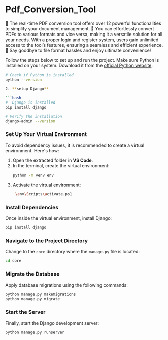# Pdf_Conversion_Tool

📄 The real-time PDF conversion tool offers over 12 powerful functionalities to simplify your document management. 🔄 You can effortlessly convert PDFs to various formats and vice versa, making it a versatile solution for all your needs. With a proper login and register system, users gain unlimited access to the tool’s features, ensuring a seamless and efficient experience. 🚀 Say goodbye to file format hassles and enjoy ultimate convenience!

 Follow the steps below to set up and run the project.
   Make sure Python is installed on your system. Download it from the [official Python website](https://www.python.org/downloads/).

   ```bash
   # Check if Python is installed
   python --version

2. **setup Django**

 ```bash
   #  Django is installed
   pip install django

   # Verify the installation
   django-admin --version
```

### Set Up Your Virtual Environment 
To avoid dependency issues, it is recommended to create a virtual environment. Here's how:
1. Open the extracted folder in **VS Code**.
2. In the terminal, create the virtual environment:
   ```bash
   python -m venv env
   ```
3. Activate the virtual environment:
   ```bash
   .\env\Scripts\activate.ps1
   ```

### Install Dependencies
Once inside the virtual environment, install Django:
```bash
pip install django
```

### Navigate to the Project Directory
Change to the `core` directory where the `manage.py` file is located:
```bash
cd core
```

### Migrate the Database
Apply database migrations using the following commands:
```bash
python manage.py makemigrations
python manage.py migrate
```

### Start the Server
Finally, start the Django development server:
```bash
python manage.py runserver

